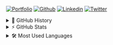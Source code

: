 [![Portfolio](https://img.shields.io/badge/-Portfolio-red?style=flat&logo=appveyor&logoColor=white)](https://lijovijayan.dev/)
[![Github](https://img.shields.io/badge/-Github-000?style=flat&logo=Github&logoColor=white)](https://github.com/lijovijayan)
[![Linkedin](https://img.shields.io/badge/-LinkedIn-blue?style=flat&logo=Linkedin&logoColor=white)](https://www.linkedin.com/in/lijovijayan/)
[![Twitter](https://img.shields.io/twitter/url?style=social&url=https%3A%2F%2Ftwitter.com%2Flijovijayan00)](https://twitter.com/lijovijayan00)

<!--
### Hi there 👋
I'm Lijo Vijayan. I design and build softwares.
at [Blue Ripples Technologies](http://blueripples.com) in Trivandrum, IN
- 🔭 I’m currently working on React.Js, Angular, Node.Js, React-Native and Flutter powered projects
- 🌱 I’m currently learning how to build awesome Hybrid Apps
- 💬 Ask me about [React](https://reactjs.org)
- 📫 How to reach me: [Say Hii](https://www.linkedin.com/in/lijovijayan)

**lijovijayan/lijovijayan** is a ✨ _special_ ✨ repository because its `README.md` (this file) appears on your GitHub profile.

Here are some ideas to get you started:

- 🔭 I’m currently working on ...
- 🌱 I’m currently learning ...
- 👯 I’m looking to collaborate on ...
- 🤔 I’m looking for help with ...
- 💬 Ask me about ...
- 📫 How to reach me: ...
- 😄 Pronouns: ...
- ⚡ Fun fact: ...
-->
<div>
    <details>
        <summary>📜 GitHub History</summary>
        <br/>
        <p><img align="center" src="https://github-readme-stats.vercel.app/api?username=lijovijayan&show_icons=true&locale=en" alt="lijovijayan" />
        </p>
    </details>
</div>

<div>
    <details>
        <summary>⚡  GitHub Stats</summary>
          <br/>
        <p>
            <img align="center" src="https://github-readme-streak-stats.herokuapp.com?user=lijovijayan&theme=dark&hide_border=true" alt="lijovijayan" />
        </p>
    </details>
</div>

    
<div>
    <details>
        <summary>🛠️ Most Used Languages</summary>
          <br/>
        <p><img align="left" src="https://github-readme-stats.vercel.app/api/top-langs?username=lijovijayan&show_icons=true&locale=en&layout=compact" alt="lijovijayan" /></p>
    </details>
</div>
